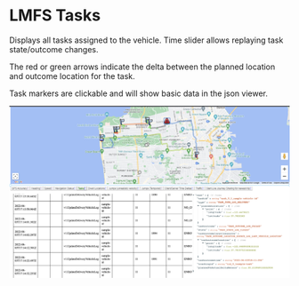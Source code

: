 # LMFS Tasks

Displays all tasks assigned to the vehicle.   Time slider allows replaying task state/outcome
changes.  

The red or green arrows indicate the delta between the planned location and outcome location
for the task.

Task markers are clickable and will show basic data in the json viewer.

![Screenshot](screenshots/tasks.png)
